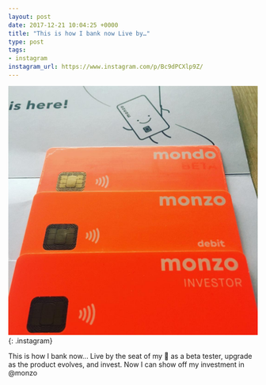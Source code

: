 ```yaml
---
layout: post
date: 2017-12-21 10:04:25 +0000
title: "This is how I bank now Live by…"
type: post
tags:
- instagram
instagram_url: https://www.instagram.com/p/Bc9dPCXlp9Z/
---
```


![Instagram - Bc9dPCXlp9Z](/img/Bc9dPCXlp9Z.jpg){: .instagram}

This is how I bank now... Live by the seat of my 👖 as a beta tester, upgrade as the product evolves, and invest. Now I can show off my investment in @monzo
